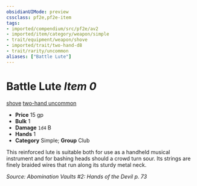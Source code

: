```yaml
---
obsidianUIMode: preview
cssclass: pf2e,pf2e-item
tags:
- imported/compendium/src/pf2e/av2
- imported/item/category/weapon/simple
- trait/equipment/weapon/shove
- imported/trait/two-hand-d8
- trait/rarity/uncommon
aliases: ["Battle Lute"]
---
```

# Battle Lute *Item 0*  
[shove](rules/traits/shove.md)  [two-hand <d8>](two-hand.md)  [uncommon](uncommon.md)  

- **Price** 15 gp
- **Bulk** 1
- **Damage** `1d4` B
- **Hands** 1
- **Category** Simple; **Group** Club 

This reinforced lute is suitable both for use as a handheld musical instrument and for bashing heads should a crowd turn sour. Its strings are finely braided wires that run along its sturdy metal neck.

*Source: Abomination Vaults #2: Hands of the Devil p. 73*